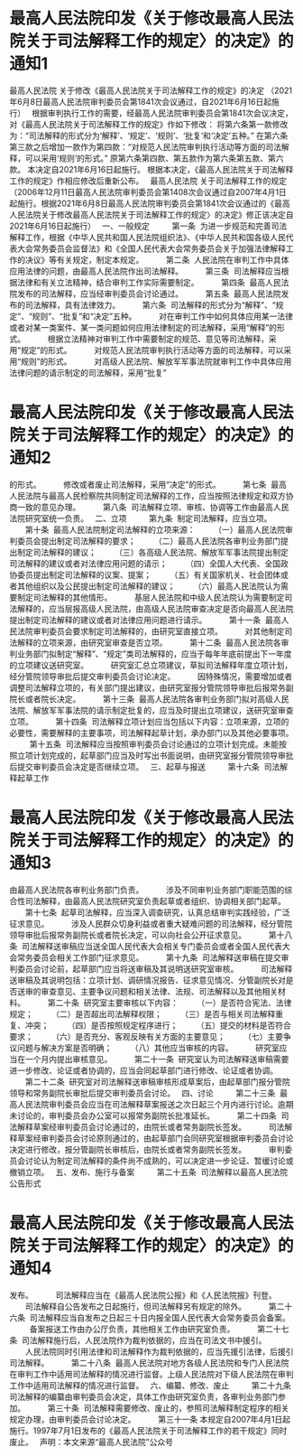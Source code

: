 # 最高人民法院印发《关于修改最高人民法院关于司法解释工作的规定〉的决定》的通知1

最高人民法院
关于修改《最高人民法院关于司法解释工作的规定》的决定
（2021年6月8日最高人民法院审判委员会第1841次会议通过，自2021年6月16日起施行）
 
根据审判执行工作的需要，经最高人民法院审判委员会第1841次会议决定，对《最高人民法院关于司法解释工作的规定》作如下修改：
将第六条第一款修改为：“司法解释的形式分为‘解释’、‘规定’、‘规则’、‘批复’和‘决定’五种。”
在第六条第三款之后增加一款作为第四款：“对规范人民法院审判执行活动等方面的司法解释，可以采用‘规则’的形式。”
原第六条第四款、第五款作为第六条第五款、第六款。
本决定自2021年6月16日起施行。
根据本决定，《最高人民法院关于司法解释工作的规定》作相应修改后重新公布。
 
最高人民法院
关于司法解释工作的规定
（2006年12月11日最高人民法院审判委员会第1408次会议通过自2007年4月1日起施行。根据2021年6月8日最高人民法院审判委员会第1841次会议通过的《最高人民法院关于修改最高人民法院关于司法解释工作的规定〉的决定》修正该决定自2021年6月16日起施行）
 
一、一般规定
 
　　第一条  为进一步规范和完善司法解释工作，根据《中华人民共和国人民法院组织法》、《中华人民共和国各级人民代表大会常务委员会监督法》和《全国人民代表大会常务委员会关于加强法律解释工作的决议》等有关规定，制定本规定。
 
　　第二条  人民法院在审判工作中具体应用法律的问题，由最高人民法院作出司法解释。
 
　　第三条  司法解释应当根据法律和有关立法精神，结合审判工作实际需要制定。
 
　　第四条  最高人民法院发布的司法解释，应当经审判委员会讨论通过。
 
　　第五条  最高人民法院发布的司法解释，具有法律效力。
 
　　第六条  司法解释的形式分为“解释”、“规定”、“规则”、“批复”和“决定”五种。
 
　　对在审判工作中如何具体应用某一法律或者对某一类案件、某一类问题如何应用法律制定的司法解释，采用“解释”的形式。
 
　　根据立法精神对审判工作中需要制定的规范、意见等司法解释，采用“规定”的形式。
 
　　对规范人民法院审判执行活动等方面的司法解释，可以采用“规则”的形式。
 
　　对高级人民法院、解放军军事法院就审判工作中具体应用法律问题的请示制定的司法解释，采用“批复”

# 最高人民法院印发《关于修改最高人民法院关于司法解释工作的规定〉的决定》的通知2

的形式。
 
　　修改或者废止司法解释，采用“决定”的形式。
 
　　第七条  最高人民法院与最高人民检察院共同制定司法解释的工作，应当按照法律规定和双方协商一致的意见办理。
 
　　第八条  司法解释立项、审核、协调等工作由最高人民法院研究室统一负责。
 
二、立项
 
　　第九条  制定司法解释，应当立项。
 
　　第十条  最高人民法院制定司法解释的立项来源：
 
　　（一）最高人民法院审判委员会提出制定司法解释的要求；
 
　　（二）最高人民法院各审判业务部门提出制定司法解释的建议；
 
　　（三）各高级人民法院、解放军军事法院提出制定司法解释的建议或者对法律应用问题的请示；
 
　　（四）全国人大代表、全国政协委员提出制定司法解释的议案、提案；
 
　　（五）有关国家机关、社会团体或者其他组织以及公民提出制定司法解释的建议；
 
　　（六）最高人民法院认为需要制定司法解释的其他情形。
 
　　基层人民法院和中级人民法院认为需要制定司法解释的，应当层报高级人民法院，由高级人民法院审查决定是否向最高人民法院提出制定司法解释的建议或者对法律应用问题进行请示。
 
　　第十一条  最高人民法院审判委员会要求制定司法解释的，由研究室直接立项。
 
　　对其他制定司法解释的立项来源，由研究室审查是否立项。
 
　　第十二条  最高人民法院各审判业务部门拟制定“解释”、“规定”类司法解释的，应当于每年年底前提出下一年度的立项建议送研究室。
 
　　研究室汇总立项建议，草拟司法解释年度立项计划，经分管院领导审批后提交审判委员会讨论决定。
 
　　因特殊情况，需要增加或者调整司法解释立项的，有关部门提出建议，由研究室报分管院领导审批后报常务副院长或者院长决定。
 
　　第十三条  最高人民法院各审判业务部门拟对高级人民法院、解放军军事法院的请示制定批复的，应当及时提出立项建议，送研究室审查立项。
 
　　第十四条  司法解释立项计划应当包括以下内容：立项来源，立项的必要性，需要解释的主要事项，司法解释起草计划，承办部门以及其他必要事项。
 
　　第十五条  司法解释应当按照审判委员会讨论通过的立项计划完成。未能按照立项计划完成的，起草部门应当及时写出书面说明，由研究室报分管院领导审批后提交审判委员会决定是否继续立项。
 
三、起草与报送
 
　　第十六条  司法解释起草工作

# 最高人民法院印发《关于修改最高人民法院关于司法解释工作的规定〉的决定》的通知3

由最高人民法院各审判业务部门负责。
 
　　涉及不同审判业务部门职能范围的综合性司法解释，由最高人民法院研究室负责起草或者组织、协调相关部门起草。
 
　　第十七条  起草司法解释，应当深入调查研究，认真总结审判实践经验，广泛征求意见。
 
　　涉及人民群众切身利益或者重大疑难问题的司法解释，经分管院领导审批后报常务副院长或者院长决定，可以向社会公开征求意见。
 
　　第十八条  司法解释送审稿应当送全国人民代表大会相关专门委员会或者全国人民代表大会常务委员会相关工作部门征求意见。
 
　　第十九条  司法解释送审稿在提交审判委员会讨论前，起草部门应当将送审稿及其说明送研究室审核。
 
　　司法解释送审稿及其说明包括：立项计划、调研情况报告、征求意见情况、分管副院长对是否送审的审查意见、主要争议问题和相关法律、法规、司法解释以及其他相关材料。
 
　　第二十条  研究室主要审核以下内容：
 
　　（一）是否符合宪法、法律规定；
 
　　（二）是否超出司法解释权限；
 
　　（三）是否与相关司法解释重复、冲突；
 
　　（四）是否按照规定程序进行；
 
　　（五）提交的材料是否符合要求；
 
　　（六）是否充分、客观反映有关方面的主要意见；
 
　　（七）主要争议问题与解决方案是否明确；
 
　　（八）其他应当审核的内容。
 
　　研究室应当在一个月内提出审核意见。
 
　　第二十一条  研究室认为司法解释送审稿需要进一步修改、论证或者协调的，应当会同起草部门进行修改、论证或者协调。
 
　　第二十二条  研究室对司法解释送审稿审核形成草案后，由起草部门报分管院领导和常务副院长审批后提交审判委员会讨论。
 
四、讨论
 
　　第二十三条  最高人民法院审判委员会应当在司法解释草案报送之次日起三个月内进行讨论。逾期未讨论的，审判委员会办公室可以报常务副院长批准延长。
 
　　第二十四条  司法解释草案经审判委员会讨论通过的，由院长或者常务副院长签发。
 
　　司法解释草案经审判委员会讨论原则通过的，由起草部门会同研究室根据审判委员会讨论决定进行修改，报分管副院长审核后，由院长或者常务副院长签发。
 
　　审判委员会讨论认为制定司法解释的条件尚不成熟的，可以决定进一步论证、暂缓讨论或撤销立项。
 
五、发布、施行与备案
 
　　第二十五条  司法解释以最高人民法院公告形式

# 最高人民法院印发《关于修改最高人民法院关于司法解释工作的规定〉的决定》的通知4

发布。
 
　　司法解释应当在《最高人民法院公报》和《人民法院报》刊登。
 
　　司法解释自公告发布之日起施行，但司法解释另有规定的除外。
 
　　第二十六条  司法解释应当自发布之日起三十日内报全国人民代表大会常务委员会备案。
 
　　备案报送工作由办公厅负责，其他相关工作由研究室负责。
 
　　第二十七条  司法解释施行后，人民法院作为裁判依据的，应当在司法文书中援引。
 
　　人民法院同时引用法律和司法解释作为裁判依据的，应当先援引法律，后援引司法解释。
 
　　第二十八条  最高人民法院对地方各级人民法院和专门人民法院在审判工作中适用司法解释的情况进行监督。上级人民法院对下级人民法院在审判工作中适用司法解释的情况进行监督。
 
六、编纂、修改、废止
 
　　第二十九条  司法解释的编纂由审判委员会决定，具体工作由研究室负责，各审判业务部门参加。
 
　　第三十条  司法解释需要修改、废止的，参照司法解释制定程序的相关规定办理，由审判委员会讨论决定。
 
　　第三十一条 本规定自2007年4月1日起施行。1997年7月1日发布的《最高人民法院关于司法解释工作的若干规定》同时废止。
 
声明：本文来源“最高人民法院”公众号
 


